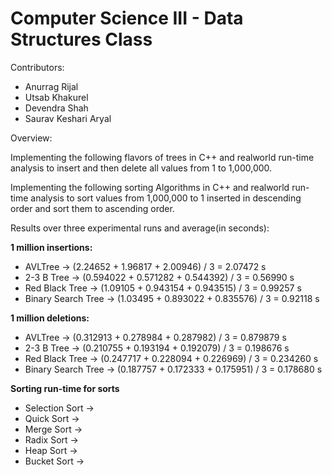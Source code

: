# Computer Science III - Data Structures Class

Contributors:
- Anurrag Rijal
- Utsab Khakurel
- Devendra Shah
- Saurav Keshari Aryal


Overview:

Implementing the following flavors of trees in C++ and realworld run-time analysis to insert and then delete all values from 1 to 1,000,000.

Implementing the following sorting Algorithms in C++ and realworld run-time analysis to sort values from 1,000,000 to 1 inserted in descending
order and sort them to ascending order.


Results over three experimental runs and average(in seconds):

**1 million insertions:**

* AVLTree -> (2.24652 + 1.96817 + 2.00946) / 3 = 2.07472 s
* 2-3 B Tree -> (0.594022 + 0.571282 + 0.544392) / 3 = 0.56990 s
* Red Black Tree -> (1.09105 + 0.943154 + 0.943515) / 3 = 0.99257 s
* Binary Search Tree -> (1.03495 + 0.893022 + 0.835576) / 3 = 0.92118 s

**1 million deletions:**

* AVLTree -> (0.312913 + 0.278984 + 0.287982) / 3 = 0.879879 s
* 2-3 B Tree -> (0.210755 + 0.193194 + 0.192079) / 3 = 0.198676 s
* Red Black Tree -> (0.247717 + 0.228094 + 0.226969) / 3 = 0.234260 s
* Binary Search Tree -> (0.187757 + 0.172333 + 0.175951) / 3 = 0.178680 s

**Sorting run-time for sorts**

* Selection Sort -> 
* Quick Sort ->
* Merge Sort ->
* Radix Sort ->
* Heap Sort ->
* Bucket Sort ->